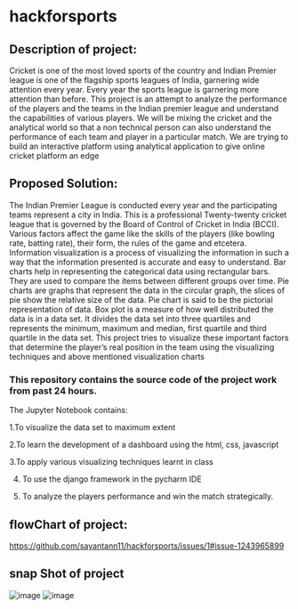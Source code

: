 # hackforsports


## Description of project:

Cricket is one of the most loved sports of the country and Indian Premier league is
one of the flagship sports leagues of India, garnering wide attention every year.
Every year the sports league is garnering more attention than before.
This project is an attempt to analyze the performance of the players and the teams in
the Indian premier league and understand the capabilities of various players.
We will be mixing the cricket and the analytical world so that a non technical person can
also understand the performance of each team and player in a particular match.
We are trying to build an interactive platform using analytical application to give online
cricket platform an edge

## Proposed Solution:


The Indian Premier League is conducted every year and the participating teams represent a city in India. This is a
professional Twenty-twenty cricket league that is governed by the Board of Control of Cricket in India (BCCI).
Various factors affect the game like the skills of the players (like bowling rate, batting rate), their form, the rules
of the game and etcetera. Information visualization is a process of visualizing the information in such a way that
the information presented is accurate and easy to understand.
Bar charts help in representing the categorical data using rectangular bars. They are used to compare the items
between different groups over time. Pie charts are graphs that represent the data in the circular graph, the slices of
pie show the relative size of the data. Pie chart is said to be the pictorial representation of data. Box plot is a
measure of how well distributed the data is in a data set. It divides the data set into three quartiles and represents
the minimum, maximum and median, first quartile and third quartile in the data set.
This project tries to visualize these important factors that determine the player’s real position in the team using the
visualizing techniques and above mentioned visualization charts

### This repository contains the source code of the project work from past 24 hours.
The Jupyter Notebook contains:

1.To visualize the data set to maximum extent

2.To learn the development of a dashboard using the html, css, javascript

3.To apply various visualizing techniques learnt in class

4. To use the django framework in the pycharm IDE

5. To analyze the players performance and win the match strategically.



## flowChart of project:

https://github.com/sayantann11/hackforsports/issues/1#issue-1243965899


## snap Shot of project

![image](https://user-images.githubusercontent.com/64836894/169651674-6e4e578b-1a32-484e-ae02-2a8ab2796928.png)
![image](https://user-images.githubusercontent.com/64836894/169651712-572d7494-524d-4d65-8897-48559b627ebb.png)

